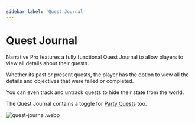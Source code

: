 ```yaml
---
sidebar_label: 'Quest Journal'
---
```


# Quest Journal

Narrative Pro features a fully functional Quest Journal to allow players to view all details about their quests.

Whether its past or present quests, the player has the option to view all the details and objectives that were failed or completed.

You can even track and untrack quests to hide their state from the world.

The Quest Journal contains a toggle for [Party Quests](../parties/quests.md) too.

![quest-journal.webp](/img/quests/journal/quest-journal.webp)